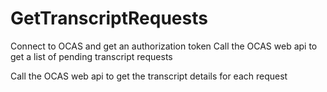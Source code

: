 ﻿# GetTranscriptRequests

Connect to OCAS and get an authorization token
Call the OCAS web api to get a list of pending transcript requests

Call the OCAS web api to get the transcript details for each request

